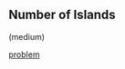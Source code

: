 ## Number of Islands
(medium)

<a href="https://leetcode.com/problems/number-of-islands/">problem</a>
